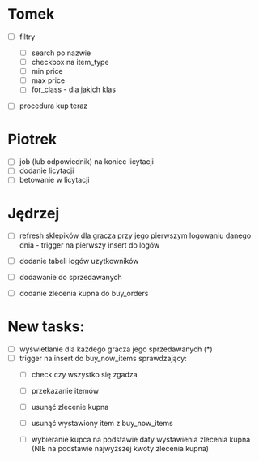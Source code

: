# Tomek
- [ ] filtry
  - [ ] search po nazwie
  - [ ] checkbox na item_type
  - [ ] min price
  - [ ] max price
  - [ ] for_class - dla jakich klas
- [ ] procedura kup teraz


# Piotrek
- [ ] job (lub odpowiednik) na koniec licytacji
- [ ] dodanie licytacji
- [ ] betowanie w licytacji

# Jędrzej
- [ ] refresh sklepików dla gracza przy jego pierwszym logowaniu danego dnia - trigger na pierwszy insert do logów 
- [ ] dodanie tabeli logów uzytkowników
- [ ] dodawanie do sprzedawanych
- [ ] dodanie zlecenia kupna do buy_orders




# New tasks:
- [ ] wyświetlanie dla każdego gracza jego sprzedawanych (*)
- [ ] trigger na insert do buy_now_items sprawdzający:
  - [ ] check czy wszystko się zgadza
  - [ ] przekazanie itemów
  - [ ] usunąć zlecenie kupna
  - [ ] usunąć wystawiony item z buy_now_items
  - [ ] wybieranie kupca na podstawie daty wystawienia zlecenia kupna (NIE na podstawie najwyższej kwoty zlecenia kupna)


